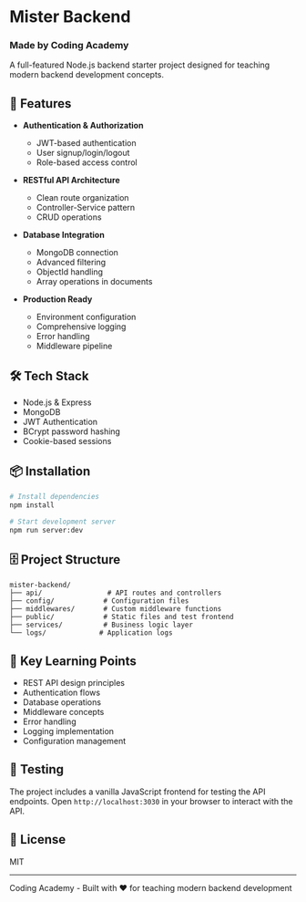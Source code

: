 # Mister Backend

### Made by Coding Academy

A full-featured Node.js backend starter project designed for teaching modern backend development concepts.

## 🚀 Features

- **Authentication & Authorization**
  - JWT-based authentication
  - User signup/login/logout
  - Role-based access control

- **RESTful API Architecture** 
  - Clean route organization
  - Controller-Service pattern
  - CRUD operations

- **Database Integration**
  - MongoDB connection
  - Advanced filtering
  - ObjectId handling
  - Array operations in documents

- **Production Ready**
  - Environment configuration
  - Comprehensive logging
  - Error handling
  - Middleware pipeline

## 🛠️ Tech Stack

- Node.js & Express
- MongoDB
- JWT Authentication
- BCrypt password hashing
- Cookie-based sessions

## 📦 Installation

```bash
# Install dependencies
npm install

# Start development server
npm run server:dev
```

## 🗄️ Project Structure

```
mister-backend/
├── api/                # API routes and controllers
├── config/            # Configuration files
├── middlewares/       # Custom middleware functions
├── public/            # Static files and test frontend
├── services/          # Business logic layer
└── logs/             # Application logs
```

## 🔑 Key Learning Points

- REST API design principles
- Authentication flows
- Database operations
- Middleware concepts
- Error handling
- Logging implementation
- Configuration management

## 🧪 Testing

The project includes a vanilla JavaScript frontend for testing the API endpoints. Open `http://localhost:3030` in your browser to interact with the API.

## 📝 License

MIT

---
Coding Academy - Built with ❤️ for teaching modern backend development